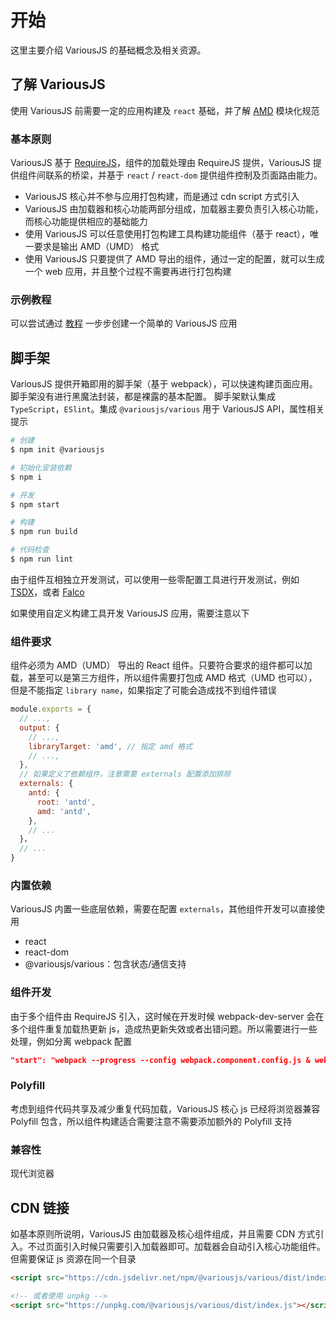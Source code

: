 # 开始

这里主要介绍 VariousJS 的基础概念及相关资源。

<!-- toc -->

## 了解 VariousJS

使用 VariousJS 前需要一定的应用构建及 `react` 基础，并了解 [AMD](https://github.com/amdjs/amdjs-api/blob/master/AMD.md) 模块化规范

### 基本原则

VariousJS 基于 [RequireJS](https://requirejs.org/)，组件的加载处理由 RequireJS 提供，VariousJS 提供组件间联系的桥梁，并基于 `react` / `react-dom` 提供组件控制及页面路由能力。

- VariousJS 核心并不参与应用打包构建，而是通过 cdn script 方式引入
- VariousJS 由加载器和核心功能两部分组成，加载器主要负责引入核心功能，而核心功能提供相应的基础能力
- 使用 VariousJS 可以任意使用打包构建工具构建功能组件（基于 react），唯一要求是输出 AMD（UMD） 格式
- 使用 VariousJS 只要提供了 AMD 导出的组件，通过一定的配置，就可以生成一个 web 应用，并且整个过程不需要再进行打包构建

### 示例教程

可以尝试通过 [教程](/tutorial) 一步步创建一个简单的 VariousJS 应用

## 脚手架

VariousJS 提供开箱即用的脚手架（基于 webpack），可以快速构建页面应用。脚手架没有进行黑魔法封装，都是裸露的基本配置。
脚手架默认集成 `TypeScript`，`ESlint`。集成 `@variousjs/various` 用于 VariousJS API，属性相关提示

```bash
# 创建
$ npm init @variousjs

# 初始化安装依赖
$ npm i

# 开发
$ npm start

# 构建
$ npm run build

# 代码检查
$ npm run lint
```

由于组件互相独立开发测试，可以使用一些零配置工具进行开发测试，例如 [TSDX](https://tsdx.io)，或者 [Falco](https://github.com/fratercula/falco)

如果使用自定义构建工具开发 VariousJS 应用，需要注意以下

### 组件要求

组件必须为 AMD（UMD） 导出的 React 组件。只要符合要求的组件都可以加载，甚至可以是第三方组件，所以组件需要打包成 AMD 格式（UMD 也可以），但是不能指定 `library name`，如果指定了可能会造成找不到组件错误

```js
module.exports = {
  // ...,
  output: {
    // ...,
    libraryTarget: 'amd', // 指定 amd 格式
    // ...,
  },
  // 如果定义了依赖组件，注意需要 externals 配置添加排除
  externals: {
    antd: {
      root: 'antd',
      amd: 'antd',
    },
    // ...
  }，
  // ...
}
```

### 内置依赖

VariousJS 内置一些底层依赖，需要在配置 `externals`，其他组件开发可以直接使用

- react
- react-dom
- @variousjs/various：包含状态/通信支持

### 组件开发

由于多个组件由 RequireJS 引入，这时候在开发时候 webpack-dev-server 会在多个组件重复加载热更新 js，造成热更新失效或者出错问题。所以需要进行一些处理，例如分离 webpack 配置

```json
"start": "webpack --progress --config webpack.component.config.js & webpack serve --config webpack.entry.config.js --progress"
```

### Polyfill

考虑到组件代码共享及减少重复代码加载，VariousJS 核心 js 已经将浏览器兼容 Polyfill 包含，所以组件构建适合需要注意不需要添加额外的 Polyfill 支持

### 兼容性

现代浏览器

## CDN 链接

如基本原则所说明，VariousJS 由加载器及核心组件组成，并且需要 CDN 方式引入。不过页面引入时候只需要引入加载器即可。加载器会自动引入核心功能组件。但需要保证 js 资源在同一个目录

```html
<script src="https://cdn.jsdelivr.net/npm/@variousjs/various/dist/index.js"></script>

<!-- 或者使用 unpkg -->
<script src="https://unpkg.com/@variousjs/various/dist/index.js"></script>
```
